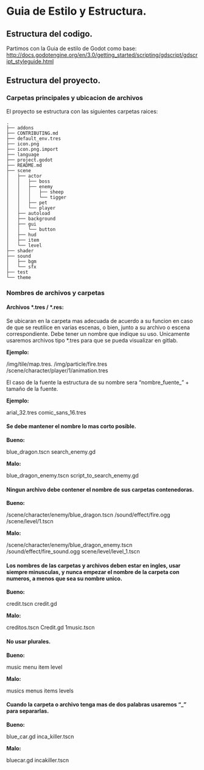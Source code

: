 
# Guia de Estilo y Estructura.

## Estructura del codigo.

Partimos con la Guia de estilo de Godot como base: http://docs.godotengine.org/en/3.0/getting_started/scripting/gdscript/gdscript_styleguide.html

## Estructura del proyecto.

### Carpetas principales y ubicacion de archivos

El proyecto se estructura con las siguientes carpetas raices:

```
.
├── addons
├── CONTRIBUTING.md
├── default_env.tres
├── icon.png
├── icon.png.import
├── language
├── project.godot
├── README.md
├── scene
│   ├── actor
│   │   ├── boss
│   │   ├── enemy
│   │   │   ├── sheep
│   │   │   └── tigger
│   │   ├── pet
│   │   └── player
│   ├── autoload
│   ├── background
│   ├── gui
│   │   └── button
│   ├── hud
│   ├── item
│   └── level
├── shader
├── sound
│   ├── bgm
│   └── sfx
├── test
└── theme
```

### Nombres de archivos y carpetas

#### Archivos *.tres / *.res:

Se ubicaran en la carpeta mas adecuada de acuerdo a su funcion en caso de que se reutilice en varias escenas, o bien, junto a su archivo o escena correspondiente.
Debe tener un nombre que indique su uso. Unicamente usaremos archivos tipo *.tres para que se pueda visualizar en gitlab.

**Ejemplo:**

/img/tile/map.tres.
/img/particle/fire.tres
/scene/character/player/1/animation.tres

El caso de la fuente la estructura de su nombre sera “nombre_fuente_” + tamaño de la fuente.

**Ejemplo:**

arial_32.tres	comic_sans_16.tres

#### Se debe mantener el nombre lo mas corto posible.

**Bueno:**

blue_dragon.tscn	    search_enemy.gd

**Malo:**

blue_dragon_enemy.tscn	script_to_search_enemy.gd

#### Ningun archivo debe contener el nombre de sus carpetas contenedoras.

**Bueno:**

/scene/character/enemy/blue_dragon.tscn
/sound/effect/fire.ogg
/scene/level/1.tscn

**Malo:**

/scene/character/enemy/blue_dragon_enemy.tscn
/sound/effect/fire_sound.ogg
scene/level/level_1.tscn

#### Los nombres de las carpetas y archivos deben estar en ingles, usar siempre minusculas, y nunca empezar el nombre de la carpeta con numeros, a menos que sea su nombre unico.

**Bueno:**

credit.tscn 	credit.gd

**Malo:**

creditos.tscn	Credit.gd	1music.tscn

#### No usar plurales.

**Bueno:**

music	menu	item	level

**Malo:**

musics	menus	items	levels

#### Cuando la carpeta o archivo tenga mas de dos palabras usaremos “_” para separarlas.

**Bueno:**

blue_car.gd	inca_killer.tscn

**Malo:**

bluecar.gd	incakiller.tscn 
